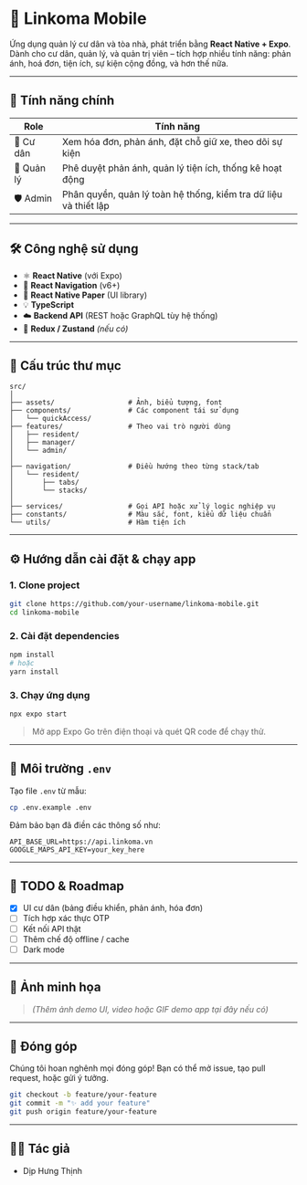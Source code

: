 # 📱 Linkoma Mobile

Ứng dụng quản lý cư dân và tòa nhà, phát triển bằng **React Native + Expo**. Dành cho cư dân, quản lý, và quản trị viên – tích hợp nhiều tính năng: phản ánh, hoá đơn, tiện ích, sự kiện cộng đồng, và hơn thế nữa.

---

## 🚀 Tính năng chính

| Role       | Tính năng                                                        |
| ---------- | ---------------------------------------------------------------- |
| 🢍 Cư dân  | Xem hóa đơn, phản ánh, đặt chỗ giữ xe, theo dõi sự kiện          |
| 🚰 Quản lý | Phê duyệt phản ánh, quản lý tiện ích, thống kê hoạt động         |
| 🛡️ Admin  | Phân quyền, quản lý toàn hệ thống, kiểm tra dữ liệu và thiết lập |

---

## 🛠️ Công nghệ sử dụng

* ⚛️ **React Native** (với Expo)
* 🧝 **React Navigation** (v6+)
* 🎨 **React Native Paper** (UI library)
* 💡 **TypeScript**
* ☁️ **Backend API** (REST hoặc GraphQL tùy hệ thống)
* 🧼 **Redux / Zustand** *(nếu có)*

---

## 📂 Cấu trúc thư mục

```
src/
│
├── assets/                  # Ảnh, biểu tượng, font
├── components/              # Các component tái sử dụng
│   └── quickAccess/
├── features/                # Theo vai trò người dùng
│   ├── resident/
│   ├── manager/
│   └── admin/
│
├── navigation/              # Điều hướng theo từng stack/tab
│   └── resident/
│       ├── tabs/
│       └── stacks/
│
├── services/                # Gọi API hoặc xử lý logic nghiệp vụ
├── constants/               # Màu sắc, font, kiểu dữ liệu chuẩn
└── utils/                   # Hàm tiện ích
```

---

## ⚙️ Hướng dẫn cài đặt & chạy app

### 1. Clone project

```bash
git clone https://github.com/your-username/linkoma-mobile.git
cd linkoma-mobile
```

### 2. Cài đặt dependencies

```bash
npm install
# hoặc
yarn install
```

### 3. Chạy ứng dụng

```bash
npx expo start
```

> Mở app Expo Go trên điện thoại và quét QR code để chạy thử.

---

## 🔐 Môi trường `.env`

Tạo file `.env` từ mẫu:

```bash
cp .env.example .env
```

Đảm bảo bạn đã điền các thông số như:

```env
API_BASE_URL=https://api.linkoma.vn
GOOGLE_MAPS_API_KEY=your_key_here
```

---

## 🦖 TODO & Roadmap

* [x] UI cư dân (bảng điều khiển, phản ánh, hóa đơn)
* [ ] Tích hợp xác thực OTP
* [ ] Kết nối API thật
* [ ] Thêm chế độ offline / cache
* [ ] Dark mode

---

## 📸 Ảnh minh họa

> *(Thêm ảnh demo UI, video hoặc GIF demo app tại đây nếu có)*

---

## 🤝 Đóng góp

Chúng tôi hoan nghênh mọi đóng góp!
Bạn có thể mở issue, tạo pull request, hoặc gửi ý tưởng.

```bash
git checkout -b feature/your-feature
git commit -m "✨ add your feature"
git push origin feature/your-feature
```

---

## 🧑‍💻 Tác giả

* Dịp Hưng Thịnh
